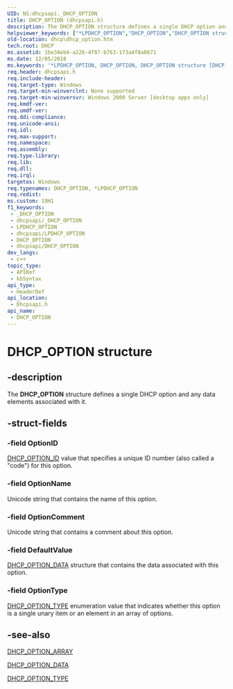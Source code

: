 ```yaml
---
UID: NS:dhcpsapi._DHCP_OPTION
title: DHCP_OPTION (dhcpsapi.h)
description: The DHCP_OPTION structure defines a single DHCP option and any data elements associated with it.
helpviewer_keywords: ["*LPDHCP_OPTION","DHCP_OPTION","DHCP_OPTION structure [DHCP]","LPDHCP_OPTION","LPDHCP_OPTION structure pointer [DHCP]","dhcp.dhcp_option","dhcpsapi/DHCP_OPTION","dhcpsapi/LPDHCP_OPTION"]
old-location: dhcp\dhcp_option.htm
tech.root: DHCP
ms.assetid: 1be34eb4-a226-4f07-b763-173a4f8a0671
ms.date: 12/05/2018
ms.keywords: '*LPDHCP_OPTION, DHCP_OPTION, DHCP_OPTION structure [DHCP], LPDHCP_OPTION, LPDHCP_OPTION structure pointer [DHCP], dhcp.dhcp_option, dhcpsapi/DHCP_OPTION, dhcpsapi/LPDHCP_OPTION'
req.header: dhcpsapi.h
req.include-header: 
req.target-type: Windows
req.target-min-winverclnt: None supported
req.target-min-winversvr: Windows 2000 Server [desktop apps only]
req.kmdf-ver: 
req.umdf-ver: 
req.ddi-compliance: 
req.unicode-ansi: 
req.idl: 
req.max-support: 
req.namespace: 
req.assembly: 
req.type-library: 
req.lib: 
req.dll: 
req.irql: 
targetos: Windows
req.typenames: DHCP_OPTION, *LPDHCP_OPTION
req.redist: 
ms.custom: 19H1
f1_keywords:
 - _DHCP_OPTION
 - dhcpsapi/_DHCP_OPTION
 - LPDHCP_OPTION
 - dhcpsapi/LPDHCP_OPTION
 - DHCP_OPTION
 - dhcpsapi/DHCP_OPTION
dev_langs:
 - c++
topic_type:
 - APIRef
 - kbSyntax
api_type:
 - HeaderDef
api_location:
 - Dhcpsapi.h
api_name:
 - DHCP_OPTION
---
```


# DHCP_OPTION structure


## -description

The <b>DHCP_OPTION</b> structure defines a single DHCP option and any data elements associated with it.

## -struct-fields

### -field OptionID

<a href="/previous-versions/windows/desktop/dhcp/dhcp-server-management-type-definitions">DHCP_OPTION_ID</a> value that specifies a unique ID number (also called a "code") for this option.

### -field OptionName

Unicode string that contains the name of this option.

### -field OptionComment

Unicode string that contains a comment about this option.

### -field DefaultValue

<a href="/windows/desktop/api/dhcpsapi/ns-dhcpsapi-dhcp_option_data">DHCP_OPTION_DATA</a> structure that contains the data associated with this option.

### -field OptionType

<a href="/windows/desktop/api/dhcpsapi/ne-dhcpsapi-dhcp_option_type">DHCP_OPTION_TYPE</a> enumeration value that indicates whether this option is a single unary item or an element in an array of options.

## -see-also

<a href="/windows/desktop/api/dhcpsapi/ns-dhcpsapi-dhcp_option_array">DHCP_OPTION_ARRAY</a>



<a href="/windows/desktop/api/dhcpsapi/ns-dhcpsapi-dhcp_option_data">DHCP_OPTION_DATA</a>



<a href="/windows/desktop/api/dhcpsapi/ne-dhcpsapi-dhcp_option_type">DHCP_OPTION_TYPE</a>